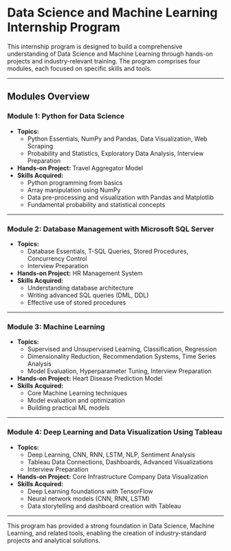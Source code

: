 # Data Science and Machine Learning Internship Program

This internship program is designed to build a comprehensive understanding of Data Science and Machine Learning through hands-on projects and industry-relevant training. The program comprises four modules, each focused on specific skills and tools.

---

## Modules Overview

### **Module 1: Python for Data Science**
- **Topics:**
  - Python Essentials, NumPy and Pandas, Data Visualization, Web Scraping
  - Probability and Statistics, Exploratory Data Analysis, Interview Preparation
- **Hands-on Project:** Travel Aggregator Model
- **Skills Acquired:**
  - Python programming from basics
  - Array manipulation using NumPy
  - Data pre-processing and visualization with Pandas and Matplotlib
  - Fundamental probability and statistical concepts

---

### **Module 2: Database Management with Microsoft SQL Server**
- **Topics:**
  - Database Essentials, T-SQL Queries, Stored Procedures, Concurrency Control
  - Interview Preparation
- **Hands-on Project:** HR Management System
- **Skills Acquired:**
  - Understanding database architecture
  - Writing advanced SQL queries (DML, DDL)
  - Effective use of stored procedures

---

### **Module 3: Machine Learning**
- **Topics:**
  - Supervised and Unsupervised Learning, Classification, Regression
  - Dimensionality Reduction, Recommendation Systems, Time Series Analysis
  - Model Evaluation, Hyperparameter Tuning, Interview Preparation
- **Hands-on Project:** Heart Disease Prediction Model
- **Skills Acquired:**
  - Core Machine Learning techniques
  - Model evaluation and optimization
  - Building practical ML models

---

### **Module 4: Deep Learning and Data Visualization Using Tableau**
- **Topics:**
  - Deep Learning, CNN, RNN, LSTM, NLP, Sentiment Analysis
  - Tableau Data Connections, Dashboards, Advanced Visualizations
  - Interview Preparation
- **Hands-on Project:** Core Infrastructure Company Data Visualization
- **Skills Acquired:**
  - Deep Learning foundations with TensorFlow
  - Neural network models (CNN, RNN, LSTM)
  - Data storytelling and dashboard creation with Tableau

---

This program has provided a strong foundation in Data Science, Machine Learning, and related tools, enabling the creation of industry-standard projects and analytical solutions.
